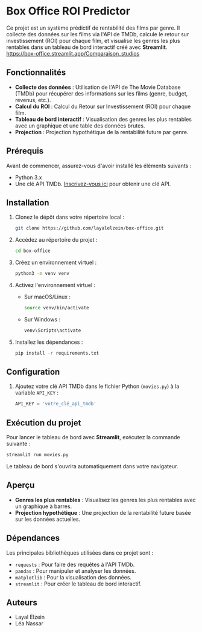 # Box Office ROI Predictor

Ce projet est un système prédictif de rentabilité des films par genre. Il collecte des données sur les films via l'API de TMDb, calcule le retour sur investissement (ROI) pour chaque film, et visualise les genres les plus rentables dans un tableau de bord interactif créé avec **Streamlit**.
https://box-office.streamlit.app/Comparaison_studios

## Fonctionnalités

- **Collecte des données** : Utilisation de l'API de The Movie Database (TMDb) pour récupérer des informations sur les films (genre, budget, revenus, etc.).
- **Calcul du ROI** : Calcul du Retour sur Investissement (ROI) pour chaque film.
- **Tableau de bord interactif** : Visualisation des genres les plus rentables avec un graphique et une table des données brutes.
- **Projection** : Projection hypothétique de la rentabilité future par genre.

## Prérequis

Avant de commencer, assurez-vous d'avoir installé les éléments suivants :

- Python 3.x
- Une clé API TMDb. [Inscrivez-vous ici](https://www.themoviedb.org/) pour obtenir une clé API.

## Installation

1. Clonez le dépôt dans votre répertoire local :

   ```bash
   git clone https://github.com/layalelzein/box-office.git
   ```

2. Accédez au répertoire du projet :

   ```bash
   cd box-office
   ```

3. Créez un environnement virtuel :

   ```bash
   python3 -m venv venv
   ```

4. Activez l'environnement virtuel :

   - Sur macOS/Linux :
     ```bash
     source venv/bin/activate
     ```
   - Sur Windows :
     ```bash
     venv\Scripts\activate
     ```

5. Installez les dépendances :

   ```bash
   pip install -r requirements.txt
   ```

## Configuration

1. Ajoutez votre clé API TMDb dans le fichier Python (`movies.py`) à la variable `API_KEY` :

   ```python
   API_KEY = 'votre_clé_api_tmdb'
   ```

## Exécution du projet

Pour lancer le tableau de bord avec **Streamlit**, exécutez la commande suivante :

```bash
streamlit run movies.py
```

Le tableau de bord s'ouvrira automatiquement dans votre navigateur.

## Aperçu

- **Genres les plus rentables** : Visualisez les genres les plus rentables avec un graphique à barres.
- **Projection hypothétique** : Une projection de la rentabilité future basée sur les données actuelles.

## Dépendances

Les principales bibliothèques utilisées dans ce projet sont :

- `requests` : Pour faire des requêtes à l'API TMDb.
- `pandas` : Pour manipuler et analyser les données.
- `matplotlib` : Pour la visualisation des données.
- `streamlit` : Pour créer le tableau de bord interactif.


## Auteurs

- Layal Elzein
- Léa Nassar

